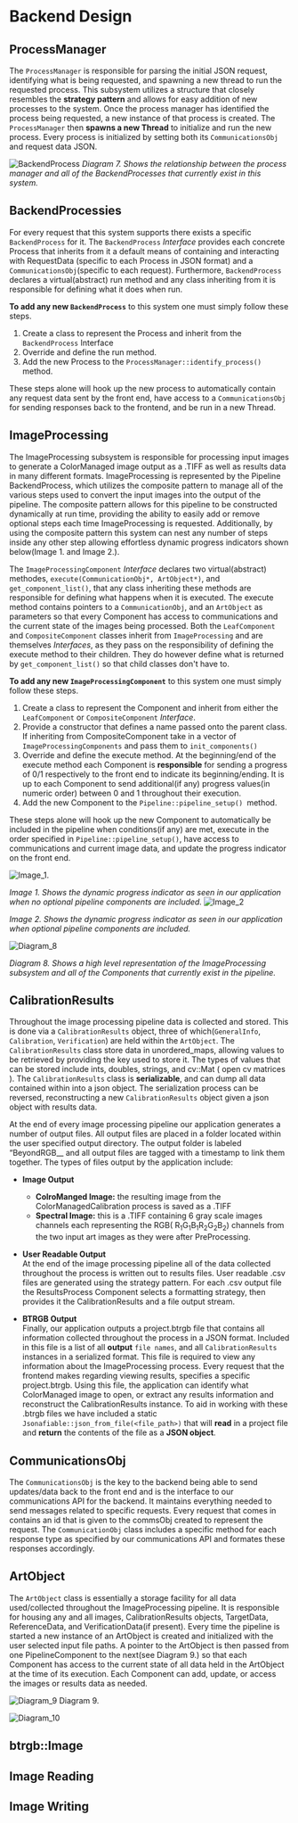 # Backend Design


## ProcessManager
The `ProcessManager` is responsible for parsing the initial JSON request, identifying what is being requested, and spawning a new thread to run the requested process. This subsystem utilizes a structure that closely resembles the **strategy pattern** and allows for easy addition of new processes to the system. Once the process manager has identified the process being requested, a new instance of that process is created. The `ProcessManager` then **spawns a new Thread** to initialize and run the new process. Every process is initialized  by setting both its `CommunicationsObj` and request data JSON. 

![BackendProcess](./resources/BackendProcess.png)
*Diagram 7. Shows the relationship between the process manager and all of the BackendProcesses that currently exist in this system.*

## BackendProcessies
For every request that this system supports there exists a specific `BackendProcess` for it. The `BackendProcess` *Interface* provides each concrete Process that inherits from it a default means of containing and interacting with RequestData (specific to each Process in JSON format) and a `CommunicationsObj`(specific to each request). Furthermore, `BackendProcess` declares a virtual(abstract) run method and any class inheriting from it is responsible for defining what it does when run.

**To add any new `BackendProcess`** to this system one must simply follow these steps.
1. Create a class to represent the Process and inherit from the `BackendProcess` Interface
2. Override and define the run method.
3. Add the new Process to the `ProcessManager::identify_process()` method.
   
These steps alone will hook up the new process to automatically contain any request data sent by the front end, have access to a `CommunicationsObj` for sending responses back to the frontend, and be run in a new Thread.

## ImageProcessing
The ImageProcessing subsystem is responsible for processing input images to generate a ColorManaged image output as a .TIFF as well as results data in many different formats. ImageProcessing is represented by the Pipeline BackendProcess, which utilizes the composite pattern to manage all of the various steps used to convert the input images into the output of the pipeline. The composite pattern allows for this pipeline to be constructed dynamically at run time, providing the ability to easily add or remove optional steps each time ImageProcessing is requested. Additionally, by using the composite pattern this system can nest any number of steps inside any other step allowing effortless dynamic progress indicators shown below(Image 1. and Image 2.).

The `ImageProcessingComponent` *Interface* declares two virtual(abstract) methodes, `execute(CommunicationObj*, ArtObject*)`, and `get_component_list()`, that any class inheriting these methods are responsible for defining what happens when it is executed. The execute method contains pointers to a `CommunicationObj`, and an `ArtObject` as parameters so that every Component has access to communications and the current state of the images being processed. Both the `LeafComponent` and `CompositeComponent` classes inherit from `ImageProcessing` and are themselves *Interfaces*, as they pass on the responsibility of defining the execute method to their children. They do however define what is returned by `get_component_list()` so that child classes don't have to.

**To add any new `ImageProcessingComponent`** to this system one must simply follow these steps.
1. Create a class to represent the Component and inherit from either the `LeafComponent` or `CompositeComponent` *Interface*.
2. Provide a constructor that defines a name passed onto the parent class. If inheriting from CompositeComponent take in a vector of `ImageProcessingComponents` and pass them to `init_components()`
3. Override and define the execute method. At the beginning/end of the execute method each Component is **responsible** for sending a progress of 0/1 respectively to the front end to indicate its beginning/ending. It is up to each Component to send additional(if any) progress values(in numeric order) between 0 and 1 throughout their execution.
4. Add the new Component to the `Pipeline::pipeline_setup() `method.
   
These steps alone will hook up the new Component to automatically be included in the pipeline when conditions(if any) are met, execute in the order specified in `Pipeline::pipeline_setup()`, have access to communications and current image data, and update the progress indicator on the front end.

![Image_1.](./resources/dynamicPipeline1.png)

*Image 1. Shows the dynamic progress indicator as seen in our application when no optional pipeline components are included.*
![Image_2](./resources/dynamicPipeline2.png)

*Image 2. Shows the dynamic progress indicator as seen in our application when optional pipeline components are included.*

![Diagram_8](./resources/PipelineComponents.png)

*Diagram 8. Shows a high level representation of the ImageProcessing subsystem and all of the Components that currently exist in the pipeline.*

## CalibrationResults
Throughout the image processing pipeline data is collected and stored. This is done via a `CalibrationResults` object, three of which(`GeneralInfo`, `Calibration`, `Verification`) are held within the `ArtObject`. The `CalibrationResults` class store data in unordered_maps, allowing values to be retrieved by providing the key used to store it. The types of values that can be stored include ints, doubles, strings, and cv::Mat ( open cv matrices ). The `CalibrationResults` class is **serializable**, and can dump all data contained within into a json object. The serialization process can be reversed, reconstructing a new `CalibrationResults` object given a json object with results data.

At the end of every image processing pipeline our application generates a number of output files. All output files are placed in a folder located within the user specified output directory. The output folder is labeled “BeyondRGB_<date>_<time> and all output files are tagged with a timestamp to link them together. The types of files output by the application include:

* **Image Output**
  * **ColroManged Image:** the resulting image from the ColorManagedCalibration process is saved as a .TIFF
  * **Spectral Image:** this is a .TIFF containing 6 gray scale images channels each representing the RGB( R<sub>1</sub>G<sub>1</sub>B<sub>1</sub>R<sub>2</sub>G<sub>2</sub>B<sub>2</sub>) channels from the two input art images as they were after PreProcessing.

* **User Readable Output**<br>
At the end of the image processing pipeline all of the data collected throughout the process is written out to results files. User readable .csv files are generated  using the strategy pattern. For each .csv output file the ResultsProcess Component selects a formatting strategy, then provides it the CalibrationResults and a file output stream. 

* **BTRGB Output**<br>
Finally, our application outputs a project.btrgb file that contains all information collected throughout the process in a JSON format. Included in this file is a list of all **output** `file names`, and all `CalibrationResults` instances in a serialized format. This file is required to view any information about the ImageProcessing process. Every request that the frontend makes regarding viewing results, specifies a specific project.btrgb. Using this file, the application can identify what ColorManaged image to open, or extract any results information and reconstruct the CalibrationResults instance. To aid in working with these .btrgb files we have included a static `Jsonafiable::json_from_file(<file_path>)` that will **read** in a project file and **return** the contents of the file as a **JSON object**.

## CommunicationsObj
The `CommunicationsObj` is the key to the backend being able to send updates/data back to the front end and is the interface to our communications API for the backend. It maintains everything needed to send messages related to specific requests. Every request that comes in contains an id that is given to the commsObj created to represent the request. The `CommunicationObj` class includes a specific method for each response type as specified by our communications API and formates these responses accordingly.

## ArtObject
The `ArtObject` class is essentially a storage facility for all data used/collected throughout the ImageProcessing pipeline. It is responsible for housing any and all images, CalibrationResults objects, TargetData, ReferenceData, and VerificationData(if present). Every time the pipeline is started a new instance of an ArtObject is created and initialized with the user selected input file paths. A pointer to the ArtObject is then passed from one PipelineComponent to the next(see Diagram 9.) so that each Component has access to the current state of all data held in the ArtObject at the time of its execution. Each Component can add, update, or access the images or results data as needed.

![Diagram_9](./resources/ArtObj.png)
Diagram 9. 

![Diagram_10](./resources/pipeline.png)


## btrgb::Image

## Image Reading

## Image Writing
